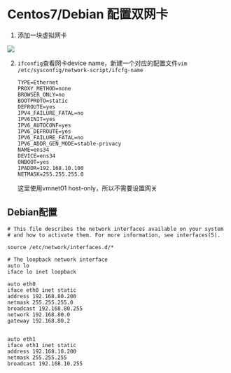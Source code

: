 # Centos7/Debian 配置双网卡

1. 添加一块虚拟网卡

<img src="..\..\..\imgs\_Linux\Snipaste_2020-09-18_16-41-43.png"/>

2. `ifconfig`查看网卡device name，新建一个对应的配置文件`vim /etc/sysconfig/network-script/ifcfg-name`

   ```
   TYPE=Ethernet
   PROXY_METHOD=none
   BROWSER_ONLY=no
   BOOTPROTO=static
   DEFROUTE=yes
   IPV4_FAILURE_FATAL=no
   IPV6INIT=yes
   IPV6_AUTOCONF=yes
   IPV6_DEFROUTE=yes
   IPV6_FAILURE_FATAL=no
   IPV6_ADDR_GEN_MODE=stable-privacy
   NAME=ens34
   DEVICE=ens34
   ONBOOT=yes
   IPADDR=192.168.10.100
   NETMASK=255.255.255.0
   ```

   这里使用vmnet01 host-only，所以不需要设置网关

## Debian配置

```
# This file describes the network interfaces available on your system
# and how to activate them. For more information, see interfaces(5).

source /etc/network/interfaces.d/*

# The loopback network interface
auto lo
iface lo inet loopback

auto eth0
iface eth0 inet static
address 192.168.80.200
netmask 255.255.255.0
broadcast 192.168.80.255
network 192.168.80.0
gateway 192.168.80.2


auto eth1
iface eth1 inet static
address 192.168.10.200
netmask 255.255.255
broadcast 192.168.10.255
```



